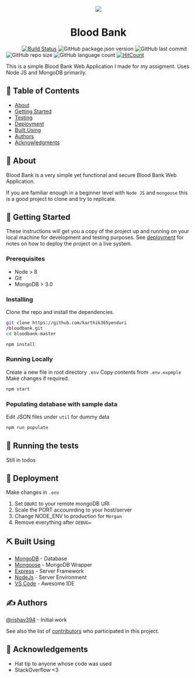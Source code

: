 <div align="center">
  <img src="https://image.flaticon.com/icons/png/128/2069/2069743.png">
  <h1>Blood Bank</h1>
</div>

&nbsp;&nbsp;&nbsp;&nbsp;&nbsp;&nbsp;&nbsp;&nbsp;&nbsp;&nbsp;
[![Build Status](https://travis-ci.com/rishav394/bloodbank.svg?token=nxairHVBeKGrCQKnMdVR&branch=master)](https://travis-ci.com/rishav394/bloodbank)
![GitHub package.json version](https://img.shields.io/github/package-json/v/rishav394/bloodbank)
![GitHub last commit](https://img.shields.io/github/last-commit/rishav394/bloodbank)
![GitHub repo size](https://img.shields.io/github/repo-size/rishav394/bloodbank)
![GitHub language count](https://img.shields.io/github/languages/count/rishav394/bloodbank)
[![HitCount](http://hits.dwyl.com/rishav394/bloodbank.svg)](http://hits.dwyl.com/rishav394/bloodbank)
&nbsp;&nbsp;&nbsp;&nbsp;&nbsp;&nbsp;&nbsp;&nbsp;&nbsp;&nbsp;

This is a simple Blood Bank Web Application I made for my assigment. Uses Node JS and MongoDB primarily.

## 📝 Table of Contents

- [About](#-about-)
- [Getting Started](#-getting-started-)
- [Testing](#-running-the-tests-)
- [Deployment](#-deployment-)
- [Built Using](#-built-using-)
- [Authors](#-authors-)
- [Acknowledgments](#-acknowledgements-)

## 🧐 About

Blood Bank is a very simple yet functional and secure Blood Bank Web Application.

If you are familiar enough in a beginner level with `Node JS` and `mongoose` this is a good project to clone and try to replicate.

## 🏁 Getting Started

These instructions will get you a copy of the project up and running on your local machine for development and testing purposes. See [deployment](#deployment) for notes on how to deploy the project on a live system.

### Prerequisites

- Node > 8
- Git
- MongoDB > 3.0

### Installing

Clone the repo and install the dependencies.

```bash
git clone https://github.com/karthik365yenduri
/bloodbank.git
cd bloodbank-master
```

```bash
npm install
```

### Running Locally

Create a new file in root directory `.env`
Copy contents from `.env.expmple`
Make changes if required.

```bash
npm start
```

### Populating database with sample data

Edit JSON files under `util` for dummy data

```bash
npm run populate
```

## 🔧 Running the tests

Still in todos

## 🚀 Deployment

Make changes in `.env`

1. Set `DBURI` to your remote mongoDB URI
2. Scale the PORT accounrding to your host/server
3. Change NODE_ENV to production for `Morgan`
4. Remove everything after `DEBUG=`

## ⛏️ Built Using

- [MongoDB](https://www.mongodb.com/) - Database
- [Mongoose](https://mongoosejs.com/) - MongoDB Wrapper
- [Express](https://expressjs.com/) - Server Framework
- [NodeJs](https://nodejs.org/en/) - Server Environment
- [VS Code](https://code.visualstudio.com/) - Awesome IDE

## ✍️ Authors

[@rishav394](https://github.com/rishav394) - Initial work

See also the list of [contributors](https://github.com/karthik365yenduri/bloodbank/graphs/contributors) who participated in this project.

## 🎉 Acknowledgements

- Hat tip to anyone whose code was used
- StackOverflow <3
